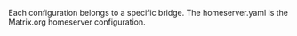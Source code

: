 Each configuration belongs to a specific bridge. The homeserver.yaml is the Matrix.org homeserver configuration.
